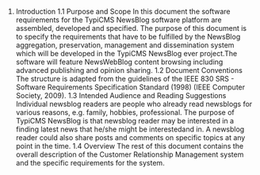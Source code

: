 1. Introduction
 1.1 Purpose and Scope
  In this document the software requirements for the TypiCMS NewsBlog software platform are assembled, developed and specified. 
  The purpose of this document is to specify the requirements that have to be fulfilled by the NewsBlog aggregation, preservation, management and  dissemination system which will be developed in the TypiCMS NewsBlog ever project.The software will feature NewsWebBlog content browsing including advanced publishing and opinion sharing. 
 1.2 Document Conventions
 The structure is adapted from the guidelines of the IEEE 830 SRS - Software Requirements Specification Standard (1998) (IEEE Computer Society, 2009). 
 1.3 Intended Audience and Reading Suggestions
  Individual newsblog readers are people who already read newsblogs for various reasons, e.g. family, hobbies, professional. The purpose of TypiCMS NewsBlog is that newsblog reader may  be interested in a finding latest news  that he/she might be interestedand in. A newsblog reader could also share posts and comments on specific topics at any point in the time.
 1.4 Overview
The rest of this document contains the overall description of the Customer Relationship Management system and the specific requirements for the system.



